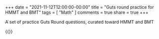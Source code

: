 +++
date = "2021-11-12T12:00:00-00:00"
title = "Guts round practice for HMMT and BMT"
tags = [ "Math" ]
comments = true
share = true
+++

A set of practice Guts Round questions, curated toward HMMT and BMT



{{<embed-pdf url="/pdf/Math/20211112_HS_Guts_Round_Problems.pdf" >}}